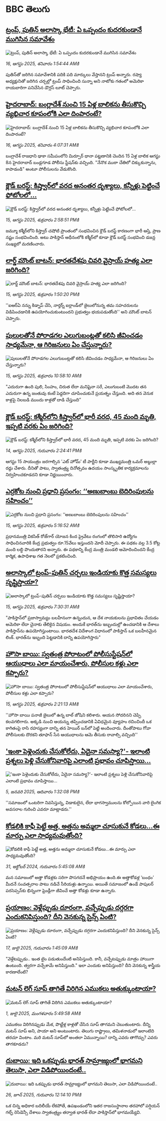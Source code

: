 # BBC తెలుగు## [ట్రంప్, పుతిన్ అలాస్కా భేటీ: ఏ ఒప్పందం కుదరకుండానే ముగిసిన సమావేశం](https://www.bbc.com/telugu/articles/c2l7vkdr0r2o?at_medium=RSS&at_campaign=rss?at_campaign=githubrss)![ట్రంప్, పుతిన్ అలాస్కా భేటీ: ఏ ఒప్పందం కుదరకుండానే ముగిసిన సమావేశం](https://ichef.bbci.co.uk/ace/ws/240/cpsprodpb/696d/live/68ee7c30-7a44-11f0-a265-4133c6ca2b27.jpg)_16, ఆగస్టు 2025, శనివారం 1:54:44 AMకి_పుతిన్‌తో జరిగిన సమావేశానికి పదికి పది మార్కులు వేస్తానని ట్రంప్ అన్నారు. రష్యా అధ్యక్షునితో జరిగిన చర్చల్లో ట్రంప్ సాధించింది సున్నా అని నాటోకు గతంలో అమెరికా రాయబారిగా పనిచేసిన డౌగ్లస్ లూట్ చెప్పారు.## [హైదరాబాద్: బంగ్లాదేశ్ నుంచి 15 ఏళ్ల బాలికను తీసుకొచ్చి వ్యభిచార కూపంలోకి ఎలా దింపారంటే?](https://www.bbc.com/telugu/articles/c24zlv06l9lo?at_medium=RSS&at_campaign=rss?at_campaign=githubrss)![హైదరాబాద్: బంగ్లాదేశ్ నుంచి 15 ఏళ్ల బాలికను తీసుకొచ్చి వ్యభిచార కూపంలోకి ఎలా దింపారంటే?](https://ichef.bbci.co.uk/ace/ws/240/cpsprodpb/b95c/live/644048d0-7904-11f0-8071-1788c7e8ae0e.jpg)_16, ఆగస్టు 2025, శనివారం 4:07:31 AMకి_బంగ్లాదేశ్ రాజధాని ఢాకా సమీపంలోని మిర్పూర్ థానా పట్టణానికి చెందిన 15 ఏళ్ల బాలిక ఆగస్టు 8న హైదరాబాద్ బండ్లగూడ పోలీసు స్టేషన్‌కు వచ్చింది.
"నేనొక ముఠా చేతిలో చిక్కుకున్నాను, కాపాడండి" అంటూ పోలీసులను వేడుకొంది.## [క్లౌడ్ బరస్ట్: కిష్త్వార్‌‌లో వరద అనంతర దృశ్యాలు, కన్నీళ్లు పెట్టించే ఫోటోలలో... ](https://www.bbc.com/telugu/articles/cd6nxy11v16o?at_medium=RSS&at_campaign=rss?at_campaign=githubrss)![క్లౌడ్ బరస్ట్: కిష్త్వార్‌‌లో వరద అనంతర దృశ్యాలు, కన్నీళ్లు పెట్టించే ఫోటోలలో... ](https://ichef.bbci.co.uk/ace/ws/240/cpsprodpb/d3c0/live/25018160-79e6-11f0-ab39-5f560085c471.jpg)_15, ఆగస్టు 2025, శుక్రవారం 2:58:51 PMకి_జమ్మూ కశ్మీర్‌‌లోని కిష్త్వార్‌‌ చషోటి ప్రాంతంలో సంభవించిన క్లౌడ్ బరస్ట్ కారణంగా భారీ ఆస్తి, ప్రాణ నష్టం సంభవించింది. అటు పాకిస్తాన్ ఆధీనంలోకి కశ్మీర్‌లో కూడా క్లౌడ్ బరస్ట్ సంభవించి డజన్ల సంఖ్యలో మరణించారు.## [లార్డ్ మౌంట్ బాటన్‌: భారతదేశపు చివరి వైస్రాయ్ హత్య ఎలా జరిగింది?](https://www.bbc.com/telugu/articles/c8jprjdl434o?at_medium=RSS&at_campaign=rss?at_campaign=githubrss)![లార్డ్ మౌంట్ బాటన్‌: భారతదేశపు చివరి వైస్రాయ్ హత్య ఎలా జరిగింది?](https://ichef.bbci.co.uk/ace/ws/240/cpsprodpb/c2bf/live/6eb7f240-79d1-11f0-83cc-c5da98c419b8.jpg)_15, ఆగస్టు 2025, శుక్రవారం 1:50:20 PMకి_''ఐఆర్ఏ నన్ను కిడ్నాప్ చేసి, నార్తర్న్ ఐర్లాండ్‌లో జైలులోనున్న తమ సహచరులను విడిపించడానికి ఉపయోగించుకుంటుందని ప్రభుత్వం భయపడుతోంది'' అని మౌంట్ బాటన్ చెప్పారు.## [పులులతోనే పోరాడగల ఎలుగుబంట్లతో కలిసి జీవించడం సాధ్యమేనా, ఆ గిరిజనులు ఏం చేస్తున్నారు?](https://www.bbc.com/telugu/articles/crlz26490g3o?at_medium=RSS&at_campaign=rss?at_campaign=githubrss)![పులులతోనే పోరాడగల ఎలుగుబంట్లతో కలిసి జీవించడం సాధ్యమేనా, ఆ గిరిజనులు ఏం చేస్తున్నారు?](https://ichef.bbci.co.uk/ace/ws/240/cpsprodpb/163a/live/89968010-79a2-11f0-a34f-318be3fb0481.jpg)_15, ఆగస్టు 2025, శుక్రవారం 10:58:10 AMకి_"ఎదురుగా ఉంది పులి, సింహం, చిరుత లేదా మనిషైనా సరే, ఎలుగుబంటి మొదట తన ఎదురుగా ఉన్న జంతువు కంటే పెద్దదిగా చూపించుకునే ప్రయత్నం చేస్తుంది. అది తన వెనుక కాళ్లపై నిలబడి ముందు కాళ్లతో దాడి చేస్తుంది”## [క్లౌడ్ బరస్ట్: కశ్మీర్‌లోని కిష్త్వార్‌‌లో భారీ వరద, 45 మంది మృతి, ఇప్పటి వరకు ఏం జరిగింది?](https://www.bbc.com/telugu/articles/cpv0109x1z3o?at_medium=RSS&at_campaign=rss?at_campaign=githubrss)![క్లౌడ్ బరస్ట్: కశ్మీర్‌లోని కిష్త్వార్‌‌లో భారీ వరద, 45 మంది మృతి, ఇప్పటి వరకు ఏం జరిగింది?](https://ichef.bbci.co.uk/ace/ws/240/cpsprodpb/d87c/live/f5586020-7911-11f0-889a-61231d511eb3.png)_14, ఆగస్టు 2025, గురువారం 2:24:41 PMకి_ఆగస్టు 15 సాయంత్రం జరగాల్సిన 'ఎట్ హోమ్' టీ పార్టీని కూడా ముఖ్యమంత్రి  ఒమర్ అబ్దుల్లా రద్దు చేశారు. దీనితో పాటు, స్వాతంత్ర్య దినోత్సవం ఉదయం సాంస్కృతిక కార్యక్రమాలను నిర్వహించకూడదని కూడా నిర్ణయించారు.## [ఎర్రకోట నుంచి ప్రధాని ప్రసంగం:  ‘‘అణుబాంబు బెదిరింపులను సహించం’’](https://www.bbc.com/telugu/articles/c2kzpykjx8yo?at_medium=RSS&at_campaign=rss?at_campaign=githubrss)![ఎర్రకోట నుంచి ప్రధాని ప్రసంగం:  ‘‘అణుబాంబు బెదిరింపులను సహించం’’](https://ichef.bbci.co.uk/ace/ws/240/cpsprodpb/a002/live/95e88750-7989-11f0-8dbc-c57271f51768.png)_15, ఆగస్టు 2025, శుక్రవారం 5:16:52 AMకి_ప్రధానమంత్రి వికసిత్ రోజ్‌గార్ యోజన కింద ప్రైవేటు రంగంలో తొలిసారి ఉద్యోగం సాధించినవారికి కేంద్ర ప్రభుత్వం రూ.15వేలు ఇస్తుందని మోదీ చెప్పారు. ఈ పథకం వల్ల 3.5 కోట్ల మంది లబ్ధి పొందుతారని అన్నారు. ఈ పథకాన్ని కేంద్ర మంత్రి మండలి ఆమోదించిందని కేంద్ర కార్మిక, ఉపాధిశాఖ గత నెలలో ప్రకటించింది.## [అలాస్కాలో ట్రంప్-పుతిన్ చర్చలు ఇండియాకు కొత్త సమస్యలు సృష్టిస్తాయా? ](https://www.bbc.com/telugu/articles/c3ezpk9kqy3o?at_medium=RSS&at_campaign=rss?at_campaign=githubrss)![అలాస్కాలో ట్రంప్-పుతిన్ చర్చలు ఇండియాకు కొత్త సమస్యలు సృష్టిస్తాయా? ](https://ichef.bbci.co.uk/ace/ws/240/cpsprodpb/9863/live/319ab450-798c-11f0-bd72-a33cea8867bb.jpg)_15, ఆగస్టు 2025, శుక్రవారం 7:30:31 AMకి_"పాకిస్తాన్‌లో ప్రజాస్వామ్యం బలహీనంగా ఉన్నందున, ఆ దేశ నాయకులను  ప్రభావితం చేయడం అమెరికా లేదా చైనాకు తేలికైన విషయం. అందుకే భారత్‌ను ఇబ్బందుల్లో ఉంచడానికి ఆ దేశాలు పాకిస్తాన్‌ను ఉపయోగిస్తుంటాయి. భారతదేశ విదేశాంగ విధానంలో పాకిస్తాన్ ఒక బలహీనమైన లింక్. భారత్‌ను ఇబ్బంది పెట్టడానికి దాన్ని ఉపయోగిస్తారు"## [హౌసా బాయి: స్వతంత్ర పోరాటంలో  పోలీసుస్టేషన్‌లో ఆయుధాలు ఎలా  మాయంచేశారు, పోలీసుల కళ్లు ఎలా కప్పారు? ](https://www.bbc.com/telugu/articles/c0kzpp7m08mo?at_medium=RSS&at_campaign=rss?at_campaign=githubrss)![హౌసా బాయి: స్వతంత్ర పోరాటంలో  పోలీసుస్టేషన్‌లో ఆయుధాలు ఎలా  మాయంచేశారు, పోలీసుల కళ్లు ఎలా కప్పారు? ](https://ichef.bbci.co.uk/ace/ws/240/cpsprodpb/0de3/live/d7aec9a0-797b-11f0-b846-39cdf5823c75.jpg)_15, ఆగస్టు 2025, శుక్రవారం 2:21:13 AMకి_''హౌసా బాయి పనాజీ జైలులో ఉన్న బాల్ జోషిని కలిశారు. ఆయన సోదరినని చెప్పి కలవగలిగారు. అక్కడి నుంచి ఆయన్ను తప్పించడానికి ఏవిధమైన వ్యూహం రచించిందీ ఒక కాగితంపై రాసి రహస్యంగా దాన్ని తన హెయిర్ బన్‌లో పెట్టి అందించారు. దీంతోపాటు గోవా పోలీసులకు దొరకని తూఫాన్ సేన ఆయుధాలను ఆమె తీసుకు రావాల్సి వచ్చింది''## ['ఇంకా పెళ్లెందుకు చేసుకోలేదు, ఏదైనా సమస్యా?'- ఇలాంటి ప్రశ్నలు పెళ్లి చేసుకోనివారిపై ఎలాంటి ప్రభావం చూపిస్తాయి... ](https://www.bbc.com/telugu/articles/cgq1w3lz7yyo?at_medium=RSS&at_campaign=rss?at_campaign=githubrss)!['ఇంకా పెళ్లెందుకు చేసుకోలేదు, ఏదైనా సమస్యా?'- ఇలాంటి ప్రశ్నలు పెళ్లి చేసుకోనివారిపై ఎలాంటి ప్రభావం చూపిస్తాయి... ](https://ichef.bbci.co.uk/ace/ws/240/cpsprodpb/f6de/live/72c94a60-cb3e-11ef-87df-d575b9a434a4.jpg)_5, జనవరి 2025, ఆదివారం 1:32:08 PMకి_''సమాజంలో ఒంటరిగా నివసిస్తున్న, విడాకులైన, లేదా భాగస్వాములను కోల్పోయిన వారి లైంగిక అవసరాల గురించి ఎవరూ మాట్లాడరు.''## [కోడలికి కాఫీ పెట్టే అత్త, అత్తను అమ్మలా చూసుకునే కోడలు...ఈ మార్పు ఎలా సాధ్యమవుతోంది?](https://www.bbc.com/telugu/articles/c1l41zl8el2o?at_medium=RSS&at_campaign=rss?at_campaign=githubrss)![కోడలికి కాఫీ పెట్టే అత్త, అత్తను అమ్మలా చూసుకునే కోడలు...ఈ మార్పు ఎలా సాధ్యమవుతోంది?](https://ichef.bbci.co.uk/ace/ws/240/cpsprodpb/2b61/live/9176a6d0-8b0e-11ef-a81b-b1eda9741da3.jpg)_31, అక్టోబర్ 2024, గురువారం 5:45:08 AMకి_మన సమాజంలో అత్తా కోడళ్లకు సరిగా పొసగదనే అభిప్రాయం ఉంది.ఈ అత్తాకోడళ్ల ‘బంధం’ మీదనే సంవత్సరాల పాటు నడిచే సీరియళ్లు ఉన్నాయి. అయితే సమాజంలో ఉండే పాపులర్ పరసెప్సన్‌కు భిన్నంగా ఫ్రెండ్లీగా జీవించే అత్తా కోడళ్లు కూడా ఉన్నారు.## [ప్రయాణం: వెళ్లేప్పుడు దూరంగా, వచ్చేప్పుడు దగ్గరగా ఎందుకనిపిస్తుంది? దీని వెనకున్న సైన్స్ ఏంటి?](https://www.bbc.com/telugu/articles/c0l4y727n1jo?at_medium=RSS&at_campaign=rss?at_campaign=githubrss)![ప్రయాణం: వెళ్లేప్పుడు దూరంగా, వచ్చేప్పుడు దగ్గరగా ఎందుకనిపిస్తుంది? దీని వెనకున్న సైన్స్ ఏంటి?](https://ichef.bbci.co.uk/ace/ws/240/cpsprodpb/054c/live/6957c010-62b0-11f0-8e78-11023c48a856.png)_17, జులై 2025, గురువారం 1:45:09 AMకి_"వెళ్లేటప్పుడు.. ఇంత టైం పడుతుందేంటి అనిపిస్తుంది. కానీ, వచ్చేటప్పుడు మాత్రం హాయిగా ఉంటుంది. త్వరగా వచ్చేశామే అనిపిస్తుంది." ఇలా ఎందుకు అనిపిస్తుంది? దీని వెనకున్న శాస్త్రీయ కారణాలేంటి?## [మటన్ లెగ్ సూప్ తాగితే విరిగిన ఎముకలు అతుక్కుంటాయా?](https://www.bbc.com/telugu/articles/c0l4g92j8kzo?at_medium=RSS&at_campaign=rss?at_campaign=githubrss)![మటన్ లెగ్ సూప్ తాగితే విరిగిన ఎముకలు అతుక్కుంటాయా?](https://ichef.bbci.co.uk/ace/ws/240/cpsprodpb/b31e/live/cce532c0-6d41-11f0-9462-bb509dc78127.jpg)_1, జులై 2025, మంగళవారం 5:49:58 AMకి_ఎముకలు విరిగినప్పుడు మేక, పొట్టేళ్ల కాళ్లతో చేసిన సూప్ తాగమని చెబుతుంటారు. దీన్ని మటన్ సూప్ అని, పాయా అని అంటుంటారు. తెలుగు రాష్ట్రాలు, తమిళనాడులో ఇలాంటిది తరచూ వింటాం. మరి మటన్ సూప్‌లో అంతలా ఏమున్నాయి? దాన్ని ఎవరు తాగొచ్చు? ఎవరు తాగకూడదు?## [దుబాయి: ఇది ఒకప్పుడు భారత్ సామ్రాజ్యంలో భాగమని తెలుసా, ఎలా విడిపోయిందంటే..](https://www.bbc.com/telugu/articles/ce83x3rekyyo?at_medium=RSS&at_campaign=rss?at_campaign=githubrss)![దుబాయి: ఇది ఒకప్పుడు భారత్ సామ్రాజ్యంలో భాగమని తెలుసా, ఎలా విడిపోయిందంటే..](https://ichef.bbci.co.uk/ace/ws/240/cpsprodpb/89c1/live/fbe80b80-5282-11f0-809e-059b7ea85131.jpg)_26, జూన్ 2025, గురువారం 12:14:10 PMకి_ఒక చిన్న అధికార బదిలీయే లేకపోతే, ఉపఖండంలోని ఇతర రాజసంస్థానాల తరహాలో  పర్షియన్ గల్ఫ్ రెసిడెన్సీ దేశాలు స్వాతంత్ర్యం తర్వాత భారత్ లేదా పాకిస్తాన్‌లో భాగమయ్యేవి.